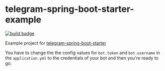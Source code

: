 # telegram-spring-boot-starter-example

[![build badge](https://github.com/xabgesagtx/telegram-spring-boot-starter-example/workflows/build/badge.svg)](https://github.com/xabgesagtx/telegram-spring-boot-starter-example/actions?query=workflow%3Abuild)

Example project for [telegram-spring-boot-starter](https://github.com/xabgesagtx/telegram-spring-boot-starter)

You have to change the the config values for `bot.token` and `bot.username` in the `application.yml` to the credentials of your bot and then you're ready to go.
